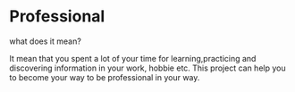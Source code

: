 <h1>Professional</h1> what does it mean?
<p>It mean that you spent a lot of your time for learning,practicing and discovering information in your work, hobbie etc.
This project can help you to become your way to be professional in your way.</p>
